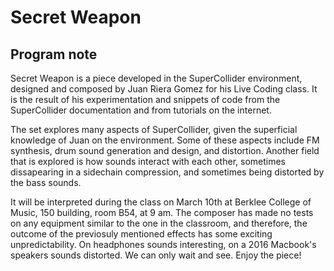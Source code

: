 # Secret Weapon 
## Program note

Secret Weapon is a piece developed in the SuperCollider environment, designed and composed by Juan Riera Gomez for his Live Coding class. It is the result of his experimentation and snippets of code from the SuperCollider documentation and from tutorials on the internet.

The set explores many aspects of SuperCollider, given the superficial knowledge of Juan on the environment. Some of these aspects include FM synthesis, drum sound generation and design, and distortion. Another field that is explored is how sounds interact with each other, sometimes dissapearing in a sidechain compression, and sometimes being distorted by the bass sounds.

It will be interpreted during the class on March 10th at Berklee College of Music, 150 building, room B54, at 9 am. The composer has made no tests on any equipment similar to the one in the classroom, and therefore, the outcome of the previosuly mentioned effects has some exciting unpredictability. On headphones sounds interesting, on a 2016 Macbook's speakers sounds distorted. We can only wait and see. Enjoy the piece!